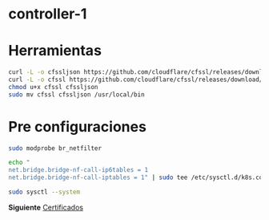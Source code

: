 # **controller-1**
# Herramientas

```bash
curl -L -o cfssljson https://github.com/cloudflare/cfssl/releases/download/v1.6.1/cfssljson_1.6.1_linux_amd64
curl -L -o cfssl https://github.com/cloudflare/cfssl/releases/download/v1.6.1/cfssl_1.6.1_linux_amd64
chmod u+x cfssl cfssljson
sudo mv cfssl cfssljson /usr/local/bin
```

# Pre configuraciones
```bash
sudo modprobe br_netfilter

echo "
net.bridge.bridge-nf-call-ip6tables = 1
net.bridge.bridge-nf-call-iptables = 1" | sudo tee /etc/sysctl.d/k8s.conf

sudo sysctl --system
```

**Siguiente** [Certificados](02-certificates.markdown)
